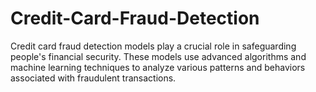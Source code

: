 # Credit-Card-Fraud-Detection
Credit card fraud detection models play a crucial role in safeguarding people's financial security. These models use advanced algorithms and machine learning techniques to analyze various patterns and behaviors associated with fraudulent transactions.
